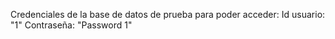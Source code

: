Credenciales de la base de datos de prueba para poder acceder:
  Id usuario: "1"
  Contraseña: "Password 1"
